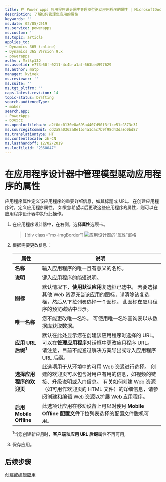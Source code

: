 ```yaml
---
title: 在 Power Apps 应用程序设计器中管理模型驱动应用程序的属性 | MicrosoftDocs
description: 了解如何管理您应用的属性
keywords: ''
ms.date: 02/05/2019
ms.service: powerapps
ms.custom: ''
ms.topic: article
applies_to:
- Dynamics 365 (online)
- Dynamics 365 Version 9.x
- powerapps
author: Mattp123
ms.assetid: e773e60f-0211-4c4b-a1af-663be4997629
ms.author: matp
manager: kvivek
ms.reviewer: ''
ms.suite: ''
ms.tgt_pltfrm: ''
caps.latest.revision: 14
topic-status: Drafting
search.audienceType:
- maker
search.app:
- PowerApps
- D365CE
ms.openlocfilehash: a2f0dc0130e8a698a4407d90f3f1ce51c9873c31
ms.sourcegitcommit: dd2a8a0362a8e1b64a1dac7b9f98d43da8d0bd87
ms.translationtype: HT
ms.contentlocale: zh-CN
ms.lasthandoff: 12/02/2019
ms.locfileid: "2860047"
---
```

# <a name="manage-model-driven-app-properties-in-the-app-designer"></a>在应用程序设计器中管理模型驱动应用程序的属性

应用程序属性定义该应用程序的重要详细信息，如其标题或 URL。 在创建应用程序时，定义应用程序属性。 如果您希望以后更改这些应用程序的属性，则可以在应用程序设计器中执行此操作。  
  
1.  在应用程序设计器中，在右侧，选择**属性**选项卡。  

    > [!div class="mx-imgBorder"] 
    > ![应用设计器的“属性”窗格](media/app-designer-properties-tab.png "应用设计器的“属性”窗格")  
  
2.  根据需要更改信息：  

    |属性|说明|  
    |--------------|-----------------|
    |**名称**|输入应用程序的唯一且有意义的名称。|  
    |**说明**|键入应用程序的简短说明。|  
    |**图标**|默认情况下，**使用默认应用**复选框已选中。 若要选择其他 Web 资源充当该应用的图标，请清除该复选框，然后从下拉列表选择一个图标。 此图标在应用程序的预览磁贴中显示。|
    |**唯一名称**| 您不能更改唯一名称。 可使用唯一名称查询表以从数据库获取数据。|
    |**应用 URL 后缀<sup>1</sup>**| 默认在此处显示您在创建该应用程序时选择的 URL。 可以在**管理应用程序**对话框中更改应用程序 URL。 请注意，目前不能通过解决方案导出或导入应用程序 URL 后缀。|
    |**选择应用程序的欢迎页**|此选项用于从环境中的可用 Web 资源进行选择。 创建的欢迎页可以包含对用户有用的信息，如视频的链接、升级说明或入门信息。 有关如何创建 Web 资源（如可用作欢迎页的 HTML 文件）的详细信息，请参阅[创建和编辑 Web 资源以扩展 Web 应用程序](create-edit-web-resources.md)。|
    |**启用 Mobile Offline**|此选项让应用在移动设备上可以对使用 **Mobile Offline 配置文件**下拉列表选择的配置文件脱机可用。|

    <sup>1</sup>当您创建新应用时，**客户端**和**应用 URL 后缀**属性不再可用。
3.  保存应用。  
  
## <a name="next-steps"></a>后续步骤  
 [创建或编辑应用](create-edit-app.md)
